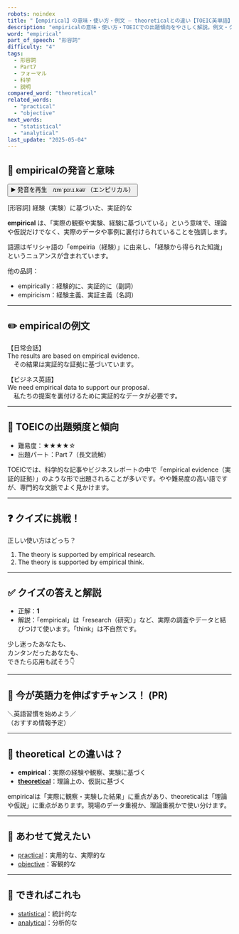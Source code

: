 ```yaml
---
robots: noindex
title: "【empirical】の意味・使い方・例文 ― theoreticalとの違い【TOEIC英単語】"
description: "empiricalの意味・使い方・TOEICでの出題傾向をやさしく解説。例文・クイズ付きでtheoreticalとの違いもわかりやすく学べます。"
word: "empirical"
part_of_speech: "形容詞"
difficulty: "4"
tags:
  - 形容詞
  - Part7
  - フォーマル
  - 科学
  - 説明
compared_word: "theoretical"
related_words:
  - "practical"
  - "objective"
next_words:
  - "statistical"
  - "analytical"
last_update: "2025-05-04"
---
```


## 🔰 empiricalの発音と意味

<button class="play-audio" onclick="playTTS('empirical')">
  <span class="play-audio-main">
    ▶️ 発音を再生　/ɪmˈpɪr.ɪ.kəl/
  </span>
  <span class="play-audio-sub">
    （エンピリカル）
  </span>
</button>

[形容詞] 経験（実験）に基づいた、実証的な

**empirical** は、「実際の観察や実験、経験に基づいている」という意味で、理論や仮説だけでなく、実際のデータや事例に裏付けられていることを強調します。

語源はギリシャ語の「empeiria（経験）」に由来し、「経験から得られた知識」というニュアンスが含まれています。

他の品詞：  
- empirically：経験的に、実証的に（副詞）
- empiricism：経験主義、実証主義（名詞）

---

## ✏️ empiricalの例文

【日常会話】  
The results are based on empirical evidence.  
　その結果は実証的な証拠に基づいています。

【ビジネス英語】  
We need empirical data to support our proposal.  
　私たちの提案を裏付けるために実証的なデータが必要です。

---

## 🎯 TOEICの出題頻度と傾向

- 難易度：★★★★☆
- 出題パート：Part 7（長文読解）

TOEICでは、科学的な記事やビジネスレポートの中で「empirical evidence（実証的証拠）」のような形で出題されることが多いです。やや難易度の高い語ですが、専門的な文脈でよく見かけます。

---

## ❓ クイズに挑戦！

正しい使い方はどっち？

1. The theory is supported by empirical research.  
2. The theory is supported by empirical think.

---

## ✅ クイズの答えと解説

- 正解：**1**
- 解説：「empirical」は「research（研究）」など、実際の調査やデータと結びつけて使います。「think」は不自然です。

少し迷ったあなたも、  
カンタンだったあなたも、  
できたら応用も試そう👇️

---

## 🚀 今が英語力を伸ばすチャンス！ (PR)

<div class="info-center">
＼英語習慣を始めよう／<br>  
（おすすめ情報予定）
</div>

---

## 🤔  theoretical との違いは？

- **empirical**：実際の経験や観察、実験に基づく
- **[theoretical](/word/theoretical)**：理論上の、仮説に基づく

empiricalは「実際に観察・実験した結果」に重点があり、theoreticalは「理論や仮説」に重点があります。現場のデータ重視か、理論重視かで使い分けます。

---

## 🧩 あわせて覚えたい

- [practical](/word/practical)：実用的な、実際的な
- [objective](/word/objective)：客観的な

---

## 📖 できればこれも

- [statistical](/word/statistical)：統計的な
- [analytical](/word/analytical)：分析的な

<!-- cvid: aid44_bid13 -->
